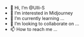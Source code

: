 - 👋 Hi, I’m @Ulli-S
- 👀 I’m interested in Midjourney
- 🌱 I’m currently learning ...
- 💞️ I’m looking to collaborate on ...
- 📫 How to reach me ...

<!---
Ulli-S/Ulli-S is a ✨ special ✨ repository because its `README.md` (this file) appears on your GitHub profile.
You can click the Preview link to take a look at your changes.
--->
